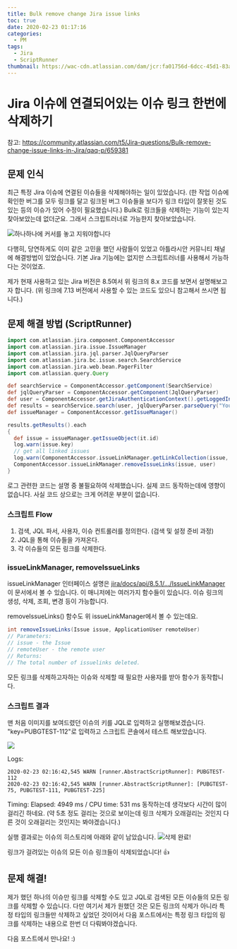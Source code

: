 ```yaml
---
title: Bulk remove change Jira issue links
toc: true
date: 2020-02-23 01:17:16
categories:
  - PM
tags:
  - Jira
  - ScriptRunner
thumbnail: https://wac-cdn.atlassian.com/dam/jcr:fa01756d-6dcc-45d1-83ab-696fbfeb074f/Jira-icon-blue.svg?cdnVersion=696
---
```


# Jira 이슈에 연결되어있는 이슈 링크 한번에 삭제하기

참고: <https://community.atlassian.com/t5/Jira-questions/Bulk-remove-change-issue-links-in-Jira/qaq-p/659381>

## 문제 인식

최근 특정 Jira 이슈에 연결된 이슈들을 삭제해야하는 일이 있었습니다.
(한 작업 이슈에 확인한 버그를 모두 링크를 달고 링크된 버그 이슈들을 보다가 링크 타입이 잘못된 것도 있는 등의 이슈가 있어 수정이 필요했습니다.)
Bulk로 링크들을 삭제하는 기능이 있는지 찾아보았는데 없더군요. 그래서 스크립트러너로 가능한지 찾아보았습니다.

![하나하나에 커서를 놓고 지워야합니다](https://user-images.githubusercontent.com/5077086/75095788-11eafb80-55dc-11ea-997f-30ae5dfed055.png)

다행히, 당연하게도 이미 같은 고민을 했던 사람들이 있었고 아틀라시안 커뮤니티 채널에 해결방법이 있었습니다.
기본 Jira 기능에는 없지만 스크립트러너를 사용해서 가능하다는 것이었죠.

제가 현재 사용하고 있는 Jira 버전은 8.5여서 위 링크의 8.x 코드를 보면서 설명해보고자 합니다.
(위 링크에 7.13 버전에서 사용할 수 있는 코드도 있으니 참고해서 쓰시면 됩니다.)

## 문제 해결 방법 (ScriptRunner)

```groovy
import com.atlassian.jira.component.ComponentAccessor
import com.atlassian.jira.issue.IssueManager
import com.atlassian.jira.jql.parser.JqlQueryParser
import com.atlassian.jira.bc.issue.search.SearchService
import com.atlassian.jira.web.bean.PagerFilter
import com.atlassian.query.Query

def searchService = ComponentAccessor.getComponent(SearchService)
def jqlQueryParser = ComponentAccessor.getComponent(JqlQueryParser)
def user = ComponentAccessor.getJiraAuthenticationContext().getLoggedInUser()
def results = searchService.search(user, jqlQueryParser.parseQuery("Your JQL Filter"), PagerFilter.getUnlimitedFilter())
def issueManager = ComponentAccessor.getIssueManager()

results.getResults().each
{
  def issue = issueManager.getIssueObject(it.id)
  log.warn(issue.key)
  // get all linked issues
  log.warn(ComponentAccessor.issueLinkManager.getLinkCollection(issue, user).getAllIssues())
  ComponentAccessor.issueLinkManager.removeIssueLinks(issue, user)
}
```

로그 관련한 코드는 설명 중 불필요하여 삭제했습니다. 실제 코드 동작하는데에 영향이 없습니다.
사실 코드 상으로는 크게 어려운 부분이 없습니다.

### 스크립트 Flow

1. 검색, JQL 파서, 사용자, 이슈 컨트롤러를 정의한다. (검색 및 설정 준비 과정)
2. JQL을 통해 이슈들을 가져온다.
3. 각 이슈들의 모든 링크를 삭제한다.

### issueLinkManager, removeIssueLinks

issueLinkManager 인터페이스 설명은 [jira/docs/api/8.5.1/.../IssueLinkManager](https://docs.atlassian.com/software/jira/docs/api/8.5.1/com/atlassian/jira/issue/link/IssueLinkManager.html) 이 문서에서 볼 수 있습니다.
이 매니저에는 여러가지 함수들이 있습니다. 이슈 링크의 생성, 삭제, 조회, 변경 등이 가능합니다.

removeIssueLinks() 함수도 위 issueLinkManager에서 볼 수 있는데요.

```groovy
int removeIssueLinks(Issue issue, ApplicationUser remoteUser)
// Parameters:
// issue - the Issue
// remoteUser - the remote user
// Returns:
// The total number of issuelinks deleted.
```

모든 링크를 삭제하고자하는 이슈와 삭제할 때 필요한 사용자를 받아 함수가 동작합니다.

### 스크립트 결과

맨 처음 이미지를 보여드렸던 이슈의 키를 JQL로 입력하고 실행해보겠습니다.
"key=PUBGTEST-112"로 입력하고 스크립트 콘솔에서 테스트 해보았습니다.

![](https://user-images.githubusercontent.com/5077086/75096410-b7a16900-55e2-11ea-98c1-2efedb7842d5.png)

Logs:
```
2020-02-23 02:16:42,545 WARN [runner.AbstractScriptRunner]: PUBGTEST-112
2020-02-23 02:16:42,545 WARN [runner.AbstractScriptRunner]: [PUBGTEST-75, PUBGTEST-111, PUBGTEST-225]
```

Timing: Elapsed: 4949 ms / CPU time: 531 ms
동작하는데 생각보다 시간이 많이 걸리긴 하네요.
(약 5초 정도 걸리는 것으로 보이는데 링크 삭제가 오래걸리는 것인지 다른 것이 오래걸리는 것인지는 봐야겠습니다.)

실행 결과로는 이슈의 히스토리에 아래와 같이 남았습니다.
![삭제 완료!](https://user-images.githubusercontent.com/5077086/75096443-fd5e3180-55e2-11ea-9e5f-4e6164812b95.png)

링크가 걸려있는 이슈의 모든 이슈 링크들이 삭제되었습니다! 👍

## 문제 해결!

제가 했던 하나의 이슈만 링크를 삭제할 수도 있고 JQL로 검색된 모든 이슈들의 모든 링크를 삭제할 수 있습니다.
다만 여기서 제가 원했던 것은 모든 링크의 삭제가 아니라 특정 타입의 링크들만 삭제하고 싶었던 것이어서
다음 포스트에서는 특정 링크 타입의 링크를 삭제하는 내용으로 한번 더 다뤄봐야겠습니다.

다음 포스트에서 만나요! :)
